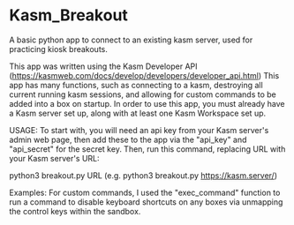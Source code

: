 # Kasm_Breakout
A basic python app to connect to an existing kasm server, used for practicing kiosk breakouts.

This app was written using the Kasm Developer API (https://kasmweb.com/docs/develop/developers/developer_api.html)
This app has many functions, such as connecting to a kasm, destroying all current running kasm sessions, and allowing for custom commands to be added into a box on startup.
In order to use this app, you must already have a Kasm server set up, along with at least one Kasm Workspace set up.

USAGE:
To start with, you will need an api key from your Kasm server's admin web page, then add these to the app via the "api_key" and "api_secret" for the secret key.
Then, run this command, replacing URL with your Kasm server's URL:

python3 breakout.py URL (e.g. python3 breakout.py https://kasm.server/)

Examples:
For custom commands, I used the "exec_command" function to run a command to disable keyboard shortcuts on any boxes via unmapping the control keys within the sandbox.
